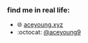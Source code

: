 ### find me in real life:

 - 🌐 [aceyoung.xyz](https://aceyoung.xyz/)
 - :octocat: [@aceyoung9](https://github.com/aceyoung9)
